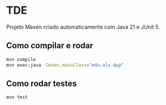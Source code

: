 # TDE

Projeto Maven criado automaticamente com Java 21 e JUnit 5.

## Como compilar e rodar

```bash
mvn compile
mvn exec:java -Dexec.mainClass="edu.alx.App"
```

## Como rodar testes

```bash
mvn test
```

